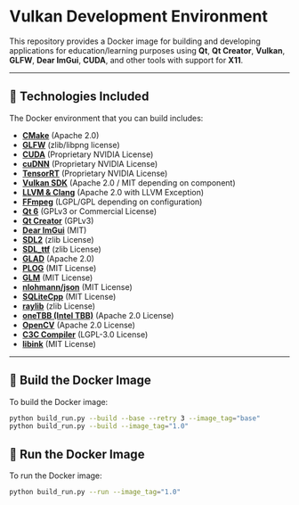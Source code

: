 # Vulkan Development Environment

This repository provides a Docker image for building and developing applications for education/learning purposes using **Qt**, **Qt Creator**, **Vulkan**, **GLFW**, **Dear ImGui**, **CUDA**, and other tools with support for **X11**.

---

## 🧰 Technologies Included

The Docker environment that you can build includes:

- **[CMake](https://github.com/Kitware/CMake)** (Apache 2.0)
- **[GLFW](https://github.com/glfw/glfw)** (zlib/libpng license)
- **[CUDA](https://developer.nvidia.com/cuda-zone)** (Proprietary NVIDIA License)
- **[cuDNN](https://developer.nvidia.com/cudnn)** (Proprietary NVIDIA License)
- **[TensorRT](https://developer.nvidia.com/tensorrt)** (Proprietary NVIDIA License)
- **[Vulkan SDK](https://vulkan.lunarg.com/sdk/)** (Apache 2.0 / MIT depending on component)
- **[LLVM & Clang](https://llvm.org/)** (Apache 2.0 with LLVM Exception)
- **[FFmpeg](https://ffmpeg.org/)** (LGPL/GPL depending on configuration)
- **[Qt 6](https://www.qt.io/)** (GPLv3 or Commercial License)
- **[Qt Creator](https://www.qt.io/product/development-tools)** (GPLv3)
- **[Dear ImGui](https://github.com/ocornut/imgui)** (MIT)
- **[SDL2](https://github.com/libsdl-org/SDL)** (zlib License)
- **[SDL_ttf](https://github.com/libsdl-org/SDL_ttf)** (zlib License)
- **[GLAD](https://github.com/Dav1dde/glad)** (Apache 2.0)
- **[PLOG](https://github.com/SergiusTheBest/plog)** (MIT License)
- **[GLM](https://github.com/g-truc/glm)** (MIT License)
- **[nlohmann/json](https://github.com/nlohmann/json)** (MIT License)
- **[SQLiteCpp](https://github.com/SRombauts/SQLiteCpp)** (MIT License)
- **[raylib](https://www.raylib.com/)** (zlib License)
- **[oneTBB (Intel TBB)](https://github.com/oneapi-src/oneTBB)** (Apache 2.0 License)
- **[OpenCV](https://opencv.org/)** (Apache 2.0 License)
- **[C3C Compiler](https://github.com/c3lang/c3c)** (LGPL-3.0 License)
- **[libink](https://github.com/Arthu-RL/libink)** (MIT License)

---

## 🔧 Build the Docker Image

To build the Docker image:

```bash
python build_run.py --build --base --retry 3 --image_tag="base"
python build_run.py --build --image_tag="1.0"
```

## 🔧 Run the Docker Image

To run the Docker image:

```bash
python build_run.py --run --image_tag="1.0"
```
